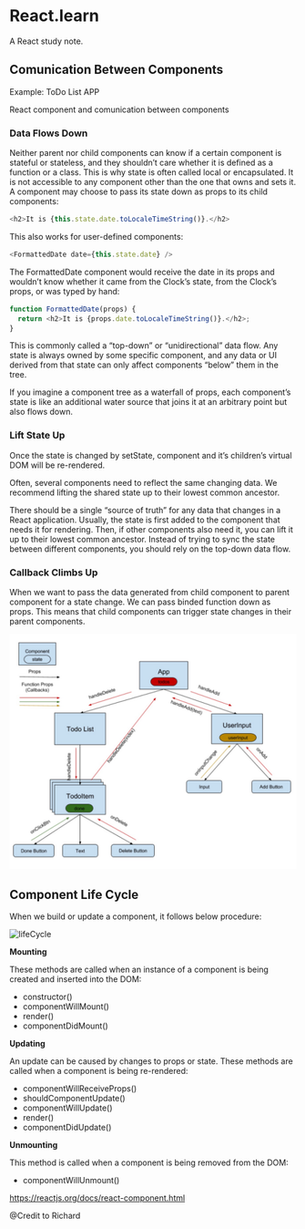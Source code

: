 # React.learn

A React study note.

## Comunication Between Components

Example: ToDo List APP

React component and comunication between components

### Data Flows Down
Neither parent nor child components can know if a certain component is stateful or stateless, and they shouldn’t care whether it is defined as a function or a class. This is why state is often called local or encapsulated. It is not accessible to any component other than the one that owns and sets it. A component may choose to pass its state down as props to its child components:

```javascript
<h2>It is {this.state.date.toLocaleTimeString()}.</h2>
```

This also works for user-defined components:
```javascript
<FormattedDate date={this.state.date} />
```

The FormattedDate component would receive the date in its props and wouldn’t know whether it came from the Clock’s state, from the Clock’s props, or was typed by hand:

```javascript
function FormattedDate(props) {
  return <h2>It is {props.date.toLocaleTimeString()}.</h2>;
}
```

This is commonly called a “top-down” or “unidirectional” data flow. Any state is always owned by some specific component, and any data or UI derived from that state can only affect components “below” them in the tree. 

If you imagine a component tree as a waterfall of props, each component’s state is like an additional water source that joins it at an arbitrary point but also flows down.

### Lift State Up
Once the state is changed by setState, component and it’s children’s virtual DOM will be re-rendered.

Often, several components need to reflect the same changing data. We recommend lifting the shared state up to their lowest common ancestor. 

There should be a single “source of truth” for any data that changes in a React application. Usually, the state is first added to the component that needs it for rendering. Then, if other components also need it, you can lift it up to their lowest common ancestor. Instead of trying to sync the state between different components, you should rely on the top-down data flow.

### Callback Climbs Up
When we want to pass the data generated from child component to parent component for a state change. We can pass binded function down as props. This means that child components can trigger state changes in their parent components.

![structure](https://github.com/shuaizhang621/React.learn/raw/master/TodoList/WechatIMG51.jpeg)

## Component Life Cycle

When we build or update a component, it follows below procedure:

![lifeCycle](https://pbs.twimg.com/media/CbSfWgQW8AQSDJF.png:large)

**Mounting**

These methods are called when an instance of a component is being created and inserted into the DOM:
+ constructor()
+ componentWillMount()
+ render()
+ componentDidMount()

**Updating**

An update can be caused by changes to props or state. These methods are called when a component is being re-rendered:
+ componentWillReceiveProps()
+ shouldComponentUpdate()
+ componentWillUpdate()
+ render()
+ componentDidUpdate()

**Unmounting**

This method is called when a component is being removed from the DOM:
+ componentWillUnmount()

https://reactjs.org/docs/react-component.html

@Credit to Richard
